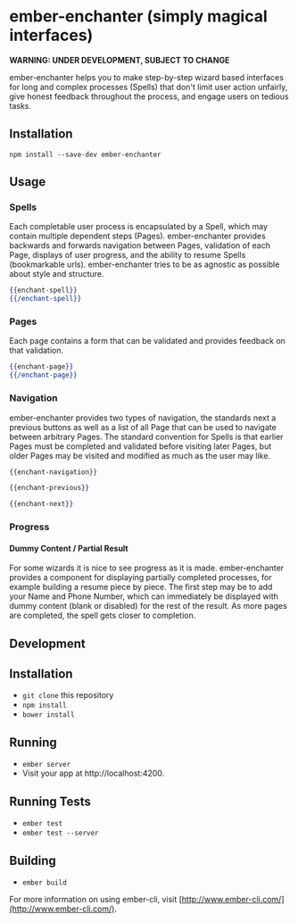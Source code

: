 # ember-enchanter (simply magical interfaces)

**WARNING: UNDER DEVELOPMENT, SUBJECT TO CHANGE**

ember-enchanter helps you to make step-by-step wizard based interfaces for long and complex processes (Spells) that don't limit user action unfairly, give honest feedback throughout the process, and engage users on tedious tasks.

## Installation

`npm install --save-dev ember-enchanter`

## Usage

### Spells

Each completable user process is encapsulated by a Spell, which may contain multiple dependent steps (Pages).  ember-enchanter provides backwards and forwards navigation between Pages, validation of each Page, displays of user progress, and the ability to resume Spells (bookmarkable urls).  ember-enchanter tries to be as agnostic as possible about style and structure.

```handlebars
{{enchant-spell}}
{{/enchant-spell}}
```

### Pages

Each page contains a form that can be validated and provides feedback on that validation.

```handlebars
{{enchant-page}}
{{/enchant-page}}
```

### Navigation

ember-enchanter provides two types of navigation, the standards next a previous buttons as well as a list of all Page that can be used to navigate between arbitrary Pages.  The standard convention for Spells is that earlier Pages must be completed and validated before visiting later Pages, but older Pages may be visited and modified as much as the user may like.

```handlebars
{{enchant-navigation}}

{{enchant-previous}}

{{enchant-next}}
```

### Progress
#### Dummy Content / Partial Result

For some wizards it is nice to see progress as it is made.  ember-enchanter provides a component for displaying partially completed processes, for example building a resume piece by piece.  The first step may be to add your Name and Phone Number, which can immediately be displayed with dummy content (blank or disabled) for the rest of the result.  As more pages are completed, the spell gets closer to completion.

## Development

## Installation

* `git clone` this repository
* `npm install`
* `bower install`

## Running

* `ember server`
* Visit your app at http://localhost:4200.

## Running Tests

* `ember test`
* `ember test --server`

## Building

* `ember build`

For more information on using ember-cli, visit [http://www.ember-cli.com/](http://www.ember-cli.com/).
